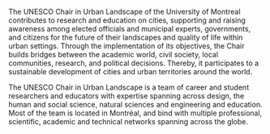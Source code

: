 The UNESCO Chair in Urban Landscape of the University of Montreal contributes to research and education on cities, supporting and raising awareness among elected officials and municipal experts, governments, and citizens for the future of their landscapes and quality of life within urban settings. Through the implementation of its objectives, the Chair builds bridges between the academic world, civil society, local communities, research, and political decisions. Thereby, it participates to a sustainable development of cities and urban territories around the world.

The UNESCO Chair in Urban Landscape is a team of career and student researchers and educators with expertise spanning across design, the human and social science, natural sciences and engineering and education. Most of the team is located in Montréal, and bind with multiple professional, scientific, academic and technical networks spanning across the globe.